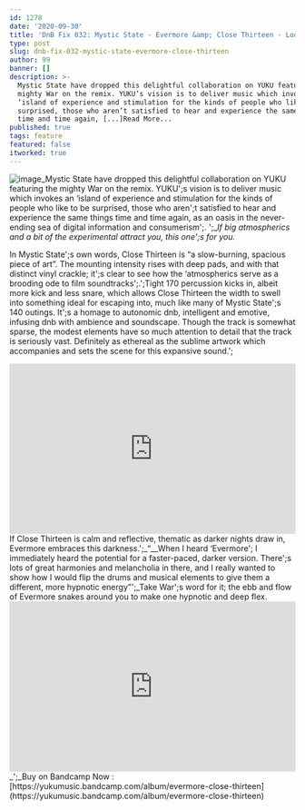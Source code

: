 ```yaml
---
id: 1278
date: '2020-09-30'
title: 'DnB Fix 032: Mystic State - Evermore &amp; Close Thirteen - Loose Lips'
type: post
slug: dnb-fix-032-mystic-state-evermore-close-thirteen
author: 99
banner: []
description: >-
  Mystic State have dropped this delightful collaboration on YUKU featuring the
  mighty War on the remix. YUKU’s vision is to deliver music which invokes an
  ‘island of experience and stimulation for the kinds of people who like to be
  surprised, those who aren’t satisfied to hear and experience the same things
  time and time again, [...]Read More...
published: true
tags: feature
featured: false
itworked: true
---
```

![image](../undefined)_Mystic State have dropped this delightful collaboration on YUKU featuring the mighty War on the remix. YUKU';s vision is to deliver music which invokes an ‘island of experience and stimulation for the kinds of people who like to be surprised, those who aren';t satisfied to hear and experience the same things time and time again, as an oasis in the never-ending sea of digital information and consumerism';. ';__If big atmospherics and a bit of the experimental attract you, this one';s for you._

In Mystic State';s own words, Close Thirteen is “a slow-burning, spacious piece of art”. The mounting intensity rises with deep pads, and with that distinct vinyl crackle; it';s clear to see how the ‘atmospherics serve as a brooding ode to film soundtracks';.';Tight 170 percussion kicks in, albeit more kick and less snare, which allows Close Thirteen the width to swell into something ideal for escaping into, much like many of Mystic State';s 140 outings. It';s a homage to autonomic dnb, intelligent and emotive, infusing dnb with ambience and soundscape. Though the track is somewhat sparse, the modest elements have so much attention to detail that the track is seriously vast. Definitely as ethereal as the sublime artwork which accompanies and sets the scene for this expansive sound.';

<iframe width='100%' height='300' scrolling='no' frameborder='no' allow='autoplay' src='https://www.youtube.com/embed/CFX-iwTeh3A'></iframe>If Close Thirteen is calm and reflective, thematic as darker nights draw in, Evermore embraces this darkness.';_“__When I heard ‘Evermore'; I immediately heard the potential for a faster-paced, darker version. There';s lots of great harmonies and melancholia in there, and I really wanted to show how I would flip the drums and musical elements to give them a different, more hypnotic energy”';_Take War';s word for it; the ebb and flow of Evermore snakes around you to make one hypnotic and deep flex.

<iframe width='100%' height='300' scrolling='no' frameborder='no' allow='autoplay' src='https://www.youtube.com/embed/WV1bJiaLC6M'></iframe>_';_Buy on Bandcamp Now : [https://yukumusic.bandcamp.com/album/evermore-close-thirteen](https://yukumusic.bandcamp.com/album/evermore-close-thirteen)